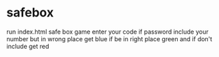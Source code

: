# safebox
run index.html
safe box game enter your code if password include your number but in wrong place get blue
if be in right place green and if don't include get red
